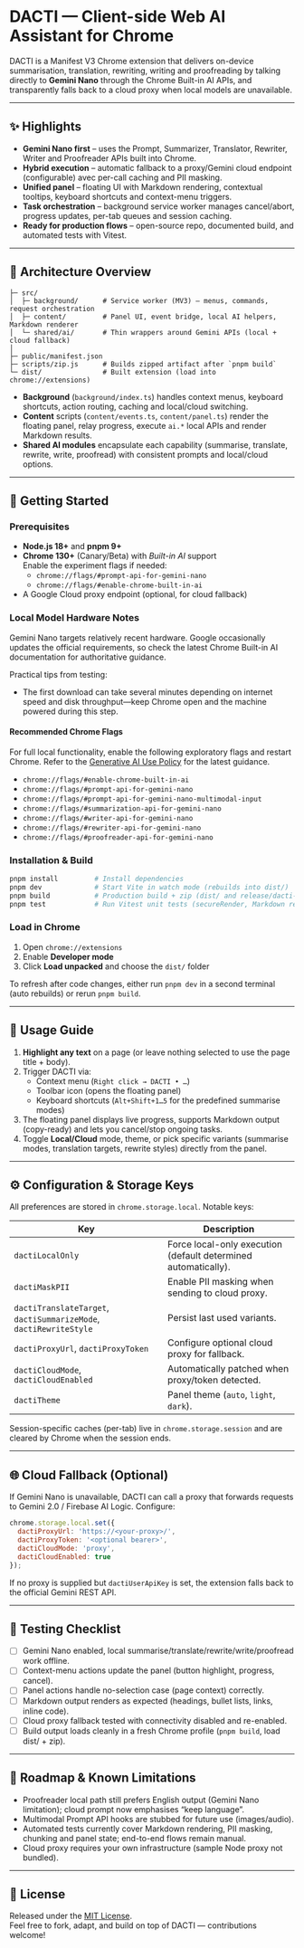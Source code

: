 # DACTI — Client-side Web AI Assistant for Chrome

DACTI is a Manifest V3 Chrome extension that delivers on-device summarisation, translation, rewriting, writing and proofreading by talking directly to **Gemini Nano** through the Chrome Built-in AI APIs, and transparently falls back to a cloud proxy when local models are unavailable.

---

## ✨ Highlights

- **Gemini Nano first** – uses the Prompt, Summarizer, Translator, Rewriter, Writer and Proofreader APIs built into Chrome.
- **Hybrid execution** – automatic fallback to a proxy/Gemini cloud endpoint (configurable) avec per-call caching and PII masking.
- **Unified panel** – floating UI with Markdown rendering, contextual tooltips, keyboard shortcuts and context-menu triggers.
- **Task orchestration** – background service worker manages cancel/abort, progress updates, per-tab queues and session caching.
- **Ready for production flows** – open-source repo, documented build, and automated tests with Vitest.

---

## 🧱 Architecture Overview

```
├─ src/
│  ├─ background/      # Service worker (MV3) – menus, commands, request orchestration
│  ├─ content/         # Panel UI, event bridge, local AI helpers, Markdown renderer
│  └─ shared/ai/       # Thin wrappers around Gemini APIs (local + cloud fallback)
│
├─ public/manifest.json
├─ scripts/zip.js      # Builds zipped artifact after `pnpm build`
└─ dist/               # Built extension (load into chrome://extensions)
```

- **Background** (`background/index.ts`) handles context menus, keyboard shortcuts, action routing, caching and local/cloud switching.
- **Content** scripts (`content/events.ts`, `content/panel.ts`) render the floating panel, relay progress, execute `ai.*` local APIs and render Markdown results.
- **Shared AI modules** encapsulate each capability (summarise, translate, rewrite, write, proofread) with consistent prompts and local/cloud options.

---

## 🚀 Getting Started

### Prerequisites

- **Node.js 18+** and **pnpm 9+**
- **Chrome 130+** (Canary/Beta) with *Built-in AI* support  
  Enable the experiment flags if needed:
  - `chrome://flags/#prompt-api-for-gemini-nano`
  - `chrome://flags/#enable-chrome-built-in-ai`
- A Google Cloud proxy endpoint (optional, for cloud fallback)

### Local Model Hardware Notes

Gemini Nano targets relatively recent hardware. Google occasionally updates the official requirements, so check the latest Chrome Built-in AI documentation for authoritative guidance.

Practical tips from testing:


- The first download can take several minutes depending on internet speed and disk throughput—keep Chrome open and the machine powered during this step.

#### Recommended Chrome Flags

For full local functionality, enable the following exploratory flags and restart Chrome. Refer to the [Generative AI Use Policy](https://policies.google.com/terms/generative-ai/use-policy) for the latest guidance.

- `chrome://flags/#enable-chrome-built-in-ai`
- `chrome://flags/#prompt-api-for-gemini-nano`
- `chrome://flags/#prompt-api-for-gemini-nano-multimodal-input`
- `chrome://flags/#summarization-api-for-gemini-nano`
- `chrome://flags/#writer-api-for-gemini-nano`
- `chrome://flags/#rewriter-api-for-gemini-nano`
- `chrome://flags/#proofreader-api-for-gemini-nano`

### Installation & Build

```bash
pnpm install         # Install dependencies
pnpm dev             # Start Vite in watch mode (rebuilds into dist/)
pnpm build           # Production build + zip (dist/ and release/dacti-extension.zip)
pnpm test            # Run Vitest unit tests (secureRender, Markdown rendering, etc.)
```

### Load in Chrome

1. Open `chrome://extensions`
2. Enable **Developer mode**
3. Click **Load unpacked** and choose the `dist/` folder

To refresh after code changes, either run `pnpm dev` in a second terminal (auto rebuilds) or rerun `pnpm build`.

---

## 🧭 Usage Guide

1. **Highlight any text** on a page (or leave nothing selected to use the page title + body).
2. Trigger DACTI via:
   - Context menu (`Right click → DACTI • …`)
   - Toolbar icon (opens the floating panel)
   - Keyboard shortcuts (`Alt+Shift+1…5` for the predefined summarise modes)
3. The floating panel displays live progress, supports Markdown output (copy-ready) and lets you cancel/stop ongoing tasks.
4. Toggle **Local/Cloud** mode, theme, or pick specific variants (summarise modes, translation targets, rewrite styles) directly from the panel.

---

## ⚙️ Configuration & Storage Keys

All preferences are stored in `chrome.storage.local`. Notable keys:

| Key | Description |
| --- | --- |
| `dactiLocalOnly` | Force local-only execution (default determined automatically). |
| `dactiMaskPII` | Enable PII masking when sending to cloud proxy. |
| `dactiTranslateTarget`, `dactiSummarizeMode`, `dactiRewriteStyle` | Persist last used variants. |
| `dactiProxyUrl`, `dactiProxyToken` | Configure optional cloud proxy for fallback. |
| `dactiCloudMode`, `dactiCloudEnabled` | Automatically patched when proxy/token detected. |
| `dactiTheme` | Panel theme (`auto`, `light`, `dark`). |

Session-specific caches (per-tab) live in `chrome.storage.session` and are cleared by Chrome when the session ends.

---

## 🌐 Cloud Fallback (Optional)

If Gemini Nano is unavailable, DACTI can call a proxy that forwards requests to Gemini 2.0 / Firebase AI Logic. Configure:

```js
chrome.storage.local.set({
  dactiProxyUrl: 'https://<your-proxy>/',
  dactiProxyToken: '<optional bearer>',
  dactiCloudMode: 'proxy',
  dactiCloudEnabled: true
});
```

If no proxy is supplied but `dactiUserApiKey` is set, the extension falls back to the official Gemini REST API.

---

## 🧪 Testing Checklist

- [ ] Gemini Nano enabled, local summarise/translate/rewrite/write/proofread work offline.
- [ ] Context-menu actions update the panel (button highlight, progress, cancel).
- [ ] Panel actions handle no-selection case (page context) correctly.
- [ ] Markdown output renders as expected (headings, bullet lists, links, inline code).
- [ ] Cloud proxy fallback tested with connectivity disabled and re-enabled.
- [ ] Build output loads cleanly in a fresh Chrome profile (`pnpm build`, load dist/ + zip).

---

## 📝 Roadmap & Known Limitations

- Proofreader local path still prefers English output (Gemini Nano limitation); cloud prompt now emphasises “keep language”.
- Multimodal Prompt API hooks are stubbed for future use (images/audio).
- Automated tests currently cover Markdown rendering, PII masking, chunking and panel state; end-to-end flows remain manual.
- Cloud proxy requires your own infrastructure (sample Node proxy not bundled).

---

## 📄 License

Released under the [MIT License](LICENSE).  
Feel free to fork, adapt, and build on top of DACTI — contributions welcome!
